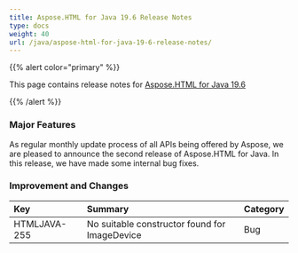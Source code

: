 ```yaml
---
title: Aspose.HTML for Java 19.6 Release Notes
type: docs
weight: 40
url: /java/aspose-html-for-java-19-6-release-notes/
---
```


{{% alert color="primary" %}} 

This page contains release notes for [Aspose.HTML for Java 19.6](https://repository.aspose.com/webapp/#/artifacts/browse/tree/General/repo/com/aspose/aspose-html/19.6)

{{% /alert %}} 
### **Major Features**
As regular monthly update process of all APIs being offered by Aspose, we are pleased to announce the second release of Aspose.HTML for Java. In this release, we have made some internal bug fixes.
### **Improvement and Changes**

|**Key**|**Summary**|**Category**|
| :- | :- | :- |
|HTMLJAVA-255|No suitable constructor found for ImageDevice|Bug|

